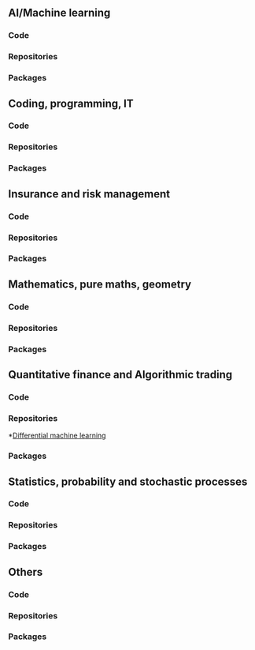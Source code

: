 ## AI/Machine learning

### Code

### Repositories

### Packages

## Coding, programming, IT

### Code

### Repositories

### Packages

## Insurance and risk management

### Code

### Repositories

### Packages

## Mathematics, pure maths, geometry

### Code

### Repositories

### Packages

## Quantitative finance and Algorithmic trading

### Code

### Repositories
*[Differential machine learning](https://github.com/differential-machine-learning?tab=repositories)

### Packages

## Statistics, probability and stochastic processes

### Code

### Repositories

### Packages

## Others

### Code

### Repositories

### Packages
